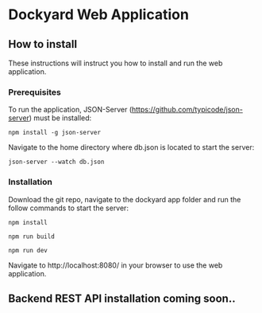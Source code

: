 # Dockyard Web Application

## How to install

These instructions will instruct you how to install and run the web application.

### Prerequisites 

To run the application, JSON-Server (https://github.com/typicode/json-server) must be installed:

```
npm install -g json-server
```

Navigate to the home directory where db.json is located to start the server:

```
json-server --watch db.json
```

### Installation

Download the git repo, navigate to the dockyard app folder and run the follow commands to start the server:

```
npm install
```

```
npm run build
```

```
npm run dev
```

Navigate to http://localhost:8080/ in your browser to use the web application.

## Backend REST API installation coming soon..
